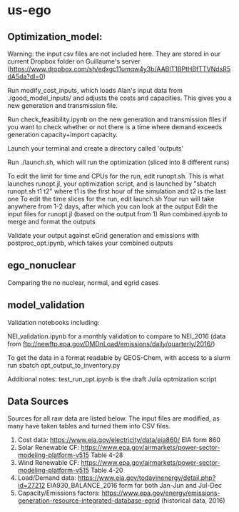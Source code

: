 # us-ego
## Optimization_model:

Warning: the input csv files are not included here. They are stored in our current Dropbox folder on Guillaume's server (https://www.dropbox.com/sh/edxgc11umqw4y3b/AABlT1BPtHBfTTVNdsR5dA5da?dl=0)

Run modify_cost_inputs, which loads Alan's input data from ./good_model_inputs/ and adjusts the costs and capacities. This gives you a new generation and transmission file.

Run check_feasibility.ipynb on the new generation and transmission files if you want to check whether or not there is a time where demand exceeds generation capacity+import capacity.

Launch your terminal and create a directory called 'outputs'

Run ./launch.sh, which will run the optimization (sliced into 8 different runs)

To edit the limit for time and CPUs for the run, edit runopt.sh. This is what launches runopt.jl, your optimization script, and is launched by "sbatch runopt.sh t1 t2" where t1 is the first hour of the simulation and t2 is the last one
To edit the time slices for the run, edit launch.sh
Your run will take anywhere from 1-2 days, after which you can look at the output
Edit the input files for runopt.jl (based on the output from 1)
Run combined.ipynb to merge and format the outputs

Validate your output against eGrid generation and emissions with postproc_opt.ipynb, which takes your combined outputs

## ego_nonuclear

Comparing the no nuclear, normal, and egrid cases

## model_validation

Validation notebooks including:


NEI_validation.ipynb for a monthly validation to compare to NEI_2016 (data from ftp://newftp.epa.gov/DMDnLoad/emissions/daily/quarterly/2016/)

To get the data in a format readable by GEOS-Chem, with access to a slurm run sbatch opt_output_to_inventory.py

Additional notes: test_run_opt.ipynb is the draft Julia optmization script

## Data Sources
Sources for all raw data are listed below. The input files are modified, as many have taken tables and turned them into CSV files. 
1. Cost data: https://www.eia.gov/electricity/data/eia860/ EIA form 860
2. Solar Renewable CF: https://www.epa.gov/airmarkets/power-sector-modeling-platform-v515 Table 4-28 
3. Wind Renewable CF: https://www.epa.gov/airmarkets/power-sector-modeling-platform-v515 Table 4-20
4. Load/Demand data: https://www.eia.gov/todayinenergy/detail.php?id=27212 EIA930_BALANCE_2016 form for both Jan-Jun and Jul-Dec
5. Capacity/Emissions factors: https://www.epa.gov/energy/emissions-generation-resource-integrated-database-egrid (historical data, 2016)
